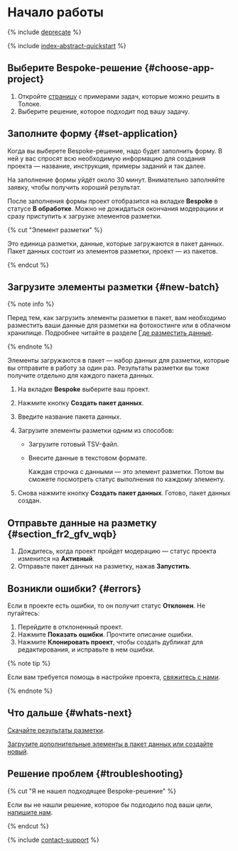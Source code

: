 # Начало работы

{% include [deprecate](../../_includes/deprecate.md) %}

{% include [index-abstract-quickstart](../_includes/abstract-quickstart.md) %}

## Выберите Bespoke-решение {#choose-app-project}

1. Откройте [страницу](https://platform.toloka.ai/ru/requester/templates) с примерами задач, которые можно решить в Толоке.
1. Выберите решение, которое подходит под вашу задачу.

## Заполните форму {#set-application}

Когда вы выберете Bespoke-решение, надо будет заполнить форму. В ней у вас спросят всю необходимую информацию для создания проекта — название, инструкция, примеры заданий и так далее.

На заполнение формы уйдёт около 30 минут. Внимательно заполняйте заявку, чтобы получить хороший результат.

После заполнения формы проект отобразится на вкладке **Bespoke** в статусе **В обработке**. Можно не дожидаться окончания модерациии и сразу приступить к загрузке элементов разметки.

{% cut "Элемент разметки" %}

Это единица разметки, данные, которые загружаются в пакет данных. Пакет данных состоит из элементов разметки, проект — из пакетов.

{% endcut %}

## Загрузите элементы разметки {#new-batch}

{% note info %}

Перед тем, как загрузить элементы разметки в пакет, вам необходимо разместить ваши данные для разметки на фотохостинге или в облачном хранилище. Подробнее читайте в разделе [Где разместить данные](../../guide/concepts/cloud-storage.md).

{% endnote %}

Элементы загружаются в пакет — набор данных для разметки, которые вы отправите в работу за один раз. Результаты разметки вы тоже получите отдельно для каждого пакета данных.

1. На вкладке **Bespoke** выберите ваш проект.
1. Нажмите кнопку **Создать пакет данных**.
1. Введите название пакета данных.
1. Загрузите элементы разметки одним из способов:

    - Загрузите готовый TSV-файл.

    - Внесите данные в текстовом формате.

      Каждая строчка с данными — это элемент разметки. Потом вы сможете посмотреть статус выполнения по каждому элементу.

1. Снова нажмите кнопку **Создать пакет данных**. Готово, пакет данных создан.

## Отправьте данные на разметку {#section_fr2_gfv_wqb}

1. Дождитесь, когда проект пройдет модерацию — статус проекта изменится на **Активный**.
1. Отправьте пакет данных на разметку, нажав **Запустить**.

## Возникли ошибки? {#errors}

Если в проекте есть ошибки, то он получит статус **Отклонен**. Не пугайтесь:

1. Перейдите в отклоненный проект.
1. Нажмите **Показать ошибки**. Прочтите описание ошибки.
1. Нажмите **Клонировать проект**, чтобы создать дубликат для редактирования, и исправьте в нем ошибки.

{% note tip %}

Если вам требуется помощь в настройке проекта, [свяжитесь с нами](support.md).

{% endnote %}

## Что дальше {#whats-next}

[Скачайте результаты разметки](download-results.md).

[Загрузите дополнительные элементы в пакет данных или создайте новый](add-task.md#edit).

## Решение проблем {#troubleshooting}

{% cut "Я не нашел подходящее Bespoke-решение" %}

Если вы не нашли решение, которое бы подходило под ваши цели, [напишите нам](support.md).

{% endcut %}

{% include [contact-support](../_includes/contact-support.md) %}